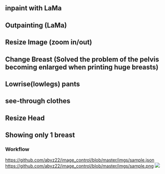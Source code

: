 ## inpaint with LaMa
## Outpainting (LaMa)
## Resize Image (zoom in/out)
## Change Breast (Solved the problem of the pelvis becoming enlarged when printing huge breasts)
## Lowrise(lowlegs) pants
## see-through clothes
## Resize Head
## Showing only 1 breast



### Workflow
https://github.com/abyz22/image_control/blob/master/imgs/sample.json
https://github.com/abyz22/image_control/blob/master/imgs/sample.png
<img src="./imgs/sample.png">
